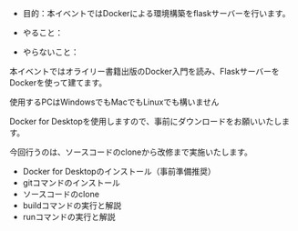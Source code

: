 

- 目的：本イベントではDockerによる環境構築をflaskサーバーを行います。

- やること：

- やらないこと：



本イベントではオライリー書籍出版のDocker入門を読み、FlaskサーバーをDockerを使って建てます。





使用するPCはWindowsでもMacでもLinuxでも構いません


Docker for Desktopを使用しますので、事前にダウンロードをお願いいたします。


今回行うのは、ソースコードのcloneから改修まで実施いたします。

- Docker for Desktopのインストール（事前準備推奨）
- gitコマンドのインストール
- ソースコードのclone
- buildコマンドの実行と解説
- runコマンドの実行と解説




